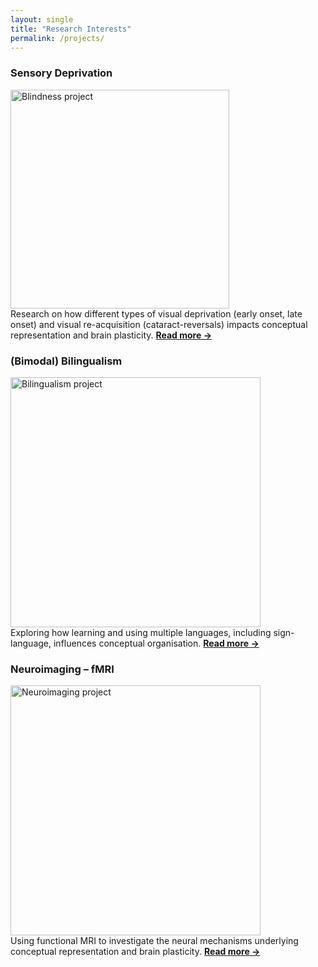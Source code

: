 ```yaml
---
layout: single
title: "Research Interests"
permalink: /projects/
---
```


### Sensory Deprivation
<img src="/assets/images/blindness.png" alt="Blindness project" width="350"/><br/>
Research on how different types of visual deprivation (early onset, late onset) and visual re-acquisition (cataract-reversals) impacts conceptual representation and brain plasticity.
**[Read more →](/projects/blindness/)**

### (Bimodal) Bilingualism
<img src="/assets/images/bilingualism.png" alt="Bilingualism project" width="400"/><br/>
Exploring how learning and using multiple languages, including sign-language, influences conceptual organisation.
**[Read more →](/projects/bilingualism/)**

### Neuroimaging – fMRI 
<img src="/assets/images/neuroimaging.png" alt="Neuroimaging project" width="400"/><br/>
Using functional MRI to investigate the neural mechanisms underlying conceptual representation and brain plasticity.
**[Read more →](/projects/neuroimaging-fmri/)**

